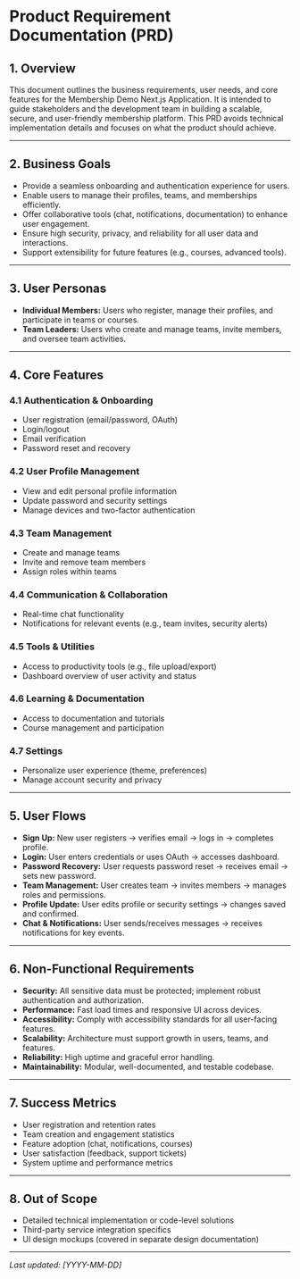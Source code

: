 # Product Requirement Documentation (PRD)

## 1. Overview

This document outlines the business requirements, user needs, and core features for the Membership Demo Next.js Application. It is intended to guide stakeholders and the development team in building a scalable, secure, and user-friendly membership platform. This PRD avoids technical implementation details and focuses on what the product should achieve.

---

## 2. Business Goals

- Provide a seamless onboarding and authentication experience for users.
- Enable users to manage their profiles, teams, and memberships efficiently.
- Offer collaborative tools (chat, notifications, documentation) to enhance user engagement.
- Ensure high security, privacy, and reliability for all user data and interactions.
- Support extensibility for future features (e.g., courses, advanced tools).

---

## 3. User Personas

- **Individual Members:** Users who register, manage their profiles, and participate in teams or courses.
- **Team Leaders:** Users who create and manage teams, invite members, and oversee team activities.

---

## 4. Core Features

### 4.1 Authentication & Onboarding

- User registration (email/password, OAuth)
- Login/logout
- Email verification
- Password reset and recovery

### 4.2 User Profile Management

- View and edit personal profile information
- Update password and security settings
- Manage devices and two-factor authentication

### 4.3 Team Management

- Create and manage teams
- Invite and remove team members
- Assign roles within teams

### 4.4 Communication & Collaboration

- Real-time chat functionality
- Notifications for relevant events (e.g., team invites, security alerts)

### 4.5 Tools & Utilities

- Access to productivity tools (e.g., file upload/export)
- Dashboard overview of user activity and status

### 4.6 Learning & Documentation

- Access to documentation and tutorials
- Course management and participation

### 4.7 Settings

- Personalize user experience (theme, preferences)
- Manage account security and privacy

---

## 5. User Flows

- **Sign Up:** New user registers → verifies email → logs in → completes profile.
- **Login:** User enters credentials or uses OAuth → accesses dashboard.
- **Password Recovery:** User requests password reset → receives email → sets new password.
- **Team Management:** User creates team → invites members → manages roles and permissions.
- **Profile Update:** User edits profile or security settings → changes saved and confirmed.
- **Chat & Notifications:** User sends/receives messages → receives notifications for key events.

---

## 6. Non-Functional Requirements

- **Security:** All sensitive data must be protected; implement robust authentication and authorization.
- **Performance:** Fast load times and responsive UI across devices.
- **Accessibility:** Comply with accessibility standards for all user-facing features.
- **Scalability:** Architecture must support growth in users, teams, and features.
- **Reliability:** High uptime and graceful error handling.
- **Maintainability:** Modular, well-documented, and testable codebase.

---

## 7. Success Metrics

- User registration and retention rates
- Team creation and engagement statistics
- Feature adoption (chat, notifications, courses)
- User satisfaction (feedback, support tickets)
- System uptime and performance metrics

---

## 8. Out of Scope

- Detailed technical implementation or code-level solutions
- Third-party service integration specifics
- UI design mockups (covered in separate design documentation)

---

_Last updated: [YYYY-MM-DD]_
